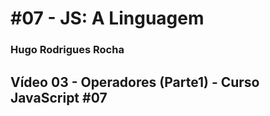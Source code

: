 # #07 - JS: A Linguagem

### Hugo Rodrigues Rocha

[comment]: <> (Hugo Rodrigues Rocha)

## Vídeo 03 - Operadores (Parte1) - Curso JavaScript #07

[comment]: <> ( Professor ensina até o que já deveríamos saber ,ele pega a sua mão até a porta que ele mesmo deixou aberta.)
